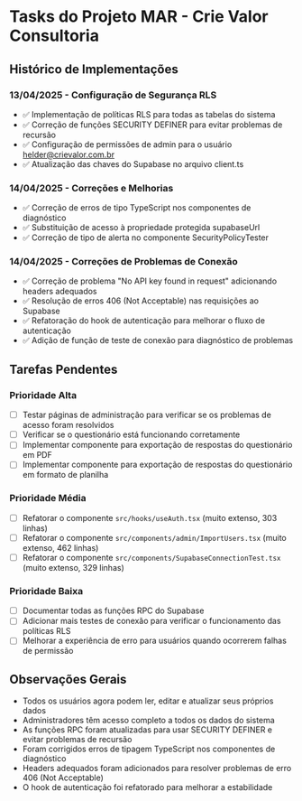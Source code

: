 
# Tasks do Projeto MAR - Crie Valor Consultoria

## Histórico de Implementações

### 13/04/2025 - Configuração de Segurança RLS
- ✅ Implementação de políticas RLS para todas as tabelas do sistema
- ✅ Correção de funções SECURITY DEFINER para evitar problemas de recursão
- ✅ Configuração de permissões de admin para o usuário helder@crievalor.com.br
- ✅ Atualização das chaves do Supabase no arquivo client.ts

### 14/04/2025 - Correções e Melhorias
- ✅ Correção de erros de tipo TypeScript nos componentes de diagnóstico
- ✅ Substituição de acesso à propriedade protegida supabaseUrl
- ✅ Correção de tipo de alerta no componente SecurityPolicyTester

### 14/04/2025 - Correções de Problemas de Conexão
- ✅ Correção de problema "No API key found in request" adicionando headers adequados
- ✅ Resolução de erros 406 (Not Acceptable) nas requisições ao Supabase
- ✅ Refatoração do hook de autenticação para melhorar o fluxo de autenticação
- ✅ Adição de função de teste de conexão para diagnóstico de problemas

## Tarefas Pendentes

### Prioridade Alta
- [ ] Testar páginas de administração para verificar se os problemas de acesso foram resolvidos
- [ ] Verificar se o questionário está funcionando corretamente
- [ ] Implementar componente para exportação de respostas do questionário em PDF
- [ ] Implementar componente para exportação de respostas do questionário em formato de planilha

### Prioridade Média
- [ ] Refatorar o componente `src/hooks/useAuth.tsx` (muito extenso, 303 linhas)
- [ ] Refatorar o componente `src/components/admin/ImportUsers.tsx` (muito extenso, 462 linhas)
- [ ] Refatorar o componente `src/components/SupabaseConnectionTest.tsx` (muito extenso, 329 linhas)

### Prioridade Baixa
- [ ] Documentar todas as funções RPC do Supabase
- [ ] Adicionar mais testes de conexão para verificar o funcionamento das políticas RLS
- [ ] Melhorar a experiência de erro para usuários quando ocorrerem falhas de permissão

## Observações Gerais
- Todos os usuários agora podem ler, editar e atualizar seus próprios dados
- Administradores têm acesso completo a todos os dados do sistema
- As funções RPC foram atualizadas para usar SECURITY DEFINER e evitar problemas de recursão
- Foram corrigidos erros de tipagem TypeScript nos componentes de diagnóstico
- Headers adequados foram adicionados para resolver problemas de erro 406 (Not Acceptable)
- O hook de autenticação foi refatorado para melhorar a estabilidade

